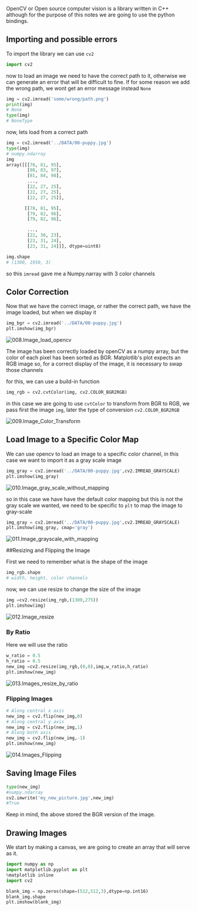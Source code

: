 OpenCV or Open source computer vision is a library written in C++ although for the purpose of this notes we are going to use the python bindings.

## Importing and possible errors

To import the library we can use `cv2`

```python
import cv2
```

now to load an image we need to have the correct path to it, otherwise we can generate an error that will be difficult to fine. If for some reason we add the wrong path, we wont get an error message instead `None`

```python 
img = cv2.imread('some/wrong/path.png')
print(img)
# None
type(img)
# NoneType
```

now, lets load from a correct path

```python
img = cv2.imread('../DATA/00-puppy.jpg')
type(img)
# numpy.ndarray
img
array([[[78, 81, 95],
        [80, 83, 97],
        [81, 84, 98],
        ...,
        [22, 27, 25],
        [22, 27, 25],
        [22, 27, 25]],

       [[78, 81, 95],
        [79, 82, 96],
        [79, 82, 96],

        ...,
        [22, 30, 23],
        [23, 31, 24],
        [23, 31, 24]]], dtype=uint8)

img.shape
# (1300, 1950, 3)
```
so this `imread` gave me a Numpy.narray with 3 color channels

## Color Correction

Now that we have the correct image, or rather the correct path, we have the image loaded, but when we display it 

```python
img_bgr = cv2.imread('../DATA/00-puppy.jpg')
plt.imshow(img_bgr)
```
![008.Image_load_opencv](images/008.Image_load_opencv.png)

The image has been correctly loaded by openCV as a numpy array, but the color of each pixel has been sorted as BGR. Matplotlib's plot expects an RGB image so, for a correct display of the image, it is necessary to swap those channels

for this, we can use a build-in function 
```python
img_rgb = cv2.cvtColor(img, cv2.COLOR_BGR2RGB)
```

in this case we are going to use `cvtColor` to transform from BGR to RGB, we pass first the image `img`, later the type of conversion `cv2.COLOR_BGR2RGB`

![009.Image_Color_Transform](images/009.Image_Color_Transform.png)

## Load Image to a Specific Color Map

We can use opencv to load an image to a specific color channel, in this case we want to import it as a gray scale image

```python
img_gray = cv2.imread('../DATA/00-puppy.jpg',cv2.IMREAD_GRAYSCALE)
plt.imshow(img_gray)
```

![010.Image_gray_scale_without_mapping](images/010.Image_gray_scale_without_mapping.png)

so in this case we have have the default color mapping but this is not the gray scale we wanted, we need to be specific to `plt` to map the image to gray-scale

```python
img_gray = cv2.imread('../DATA/00-puppy.jpg',cv2.IMREAD_GRAYSCALE)
plt.imshow(img_gray, cmap='gray')
```

![011.Image_grayscale_with_mapping](images/011.Image_grayscale_with_mapping.png)

##Resizing and Flipping the Image

First we need to remember what is the shape of the image

```python
img_rgb.shape
# width, height, color channels
```

now, we can use resize to change the size of the image

```python
img =cv2.resize(img_rgb,(1300,275))
plt.imshow(img)
```

![012.Image_resize](images/012.Image_resize.png)

### By Ratio

Here we will use the ratio

```python
w_ratio = 0.5
h_ratio = 0.5
new_img =cv2.resize(img_rgb,(0,0),img,w_ratio,h_ratio)
plt.imshow(new_img)
```
![013.Images_resize_by_ratio](images/013.Images_resize_by_ratio.png)

### Flipping Images

```python
# Along central x axis
new_img = cv2.flip(new_img,0)
# Along central y axis
new_img = cv2.flip(new_img,1)
# Along both axis
new_img = cv2.flip(new_img,-1)
plt.imshow(new_img)
```
![014.Images_Flipping](images/014.Images_Flipping.png)

## Saving Image Files

```python
type(new_img)
#numpy.ndarray
cv2.imwrite('my_new_picture.jpg',new_img)
#True
```
Keep in mind, the above stored the BGR version of the image.

## Drawing Images

We start by making a canvas, we are going to create an array that will serve as it.

```python
import numpy as np
import matplotlib.pyplot as plt
%matplotlib inline
import cv2

blank_img = np.zeros(shape=(512,512,3),dtype=np.int16)
blank_img.shape
plt.imshow(blank_img)
```



